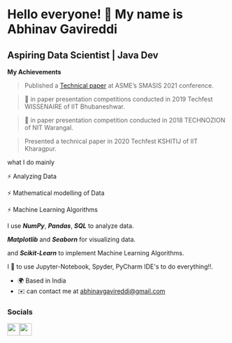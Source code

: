 Hello everyone! 👋 My name is Abhinav Gavireddi
=====================================

Aspiring Data Scientist | Java Dev
------------------------------------

**My Achievements**

> Published a [Technical paper](https://doi.org/10.1115/SMASIS2021-67487) at ASME’s SMASIS 2021 conference.

> :1st_place_medal: in paper presentation competitions conducted in 2019 Techfest WISSENAIRE of IIT Bhubaneshwar.

> :2nd_place_medal: in paper presentation competition conducted in 2018 TECHNOZION of NIT Warangal.
 
> Presented a technical paper in 2020 Techfest KSHITIJ of IIT Kharagpur.


what I do mainly

⚡ Analyzing Data

⚡ Mathematical modelling of Data

⚡ Machine Learning Algorithms 

I use _**NumPy**_, _**Pandas**_, _**SQL**_ to analyze data. 

_**Matplotlib**_ and _**Seaborn**_ for visualizing data.

and _**Scikit-Learn**_ to implement Machine Learning Algorithms. 

I :blue_heart: to use Jupyter-Notebook, Spyder, PyCharm IDE's to do everything!!.

* 🌍  Based in India
* ✉️  can contact me at [abhinavgavireddi@gmail.com](mailto:abhinavgavireddi@gmail.com)


### Socials

<p align="left"> <a href="https://github.com/AbhinavGavireddi" target="_blank" rel="noreferrer"><img src="https://raw.githubusercontent.com/danielcranney/readme-generator/main/public/icons/socials/github.svg" width="28" height="28" /></a><a href="https://www.linkedin.com/in/gavireddi-abhinava-bharat/" target="_blank" rel="noreferrer"><img src="https://raw.githubusercontent.com/danielcranney/readme-generator/main/public/icons/socials/linkedin.svg" width="28" height="28" />
